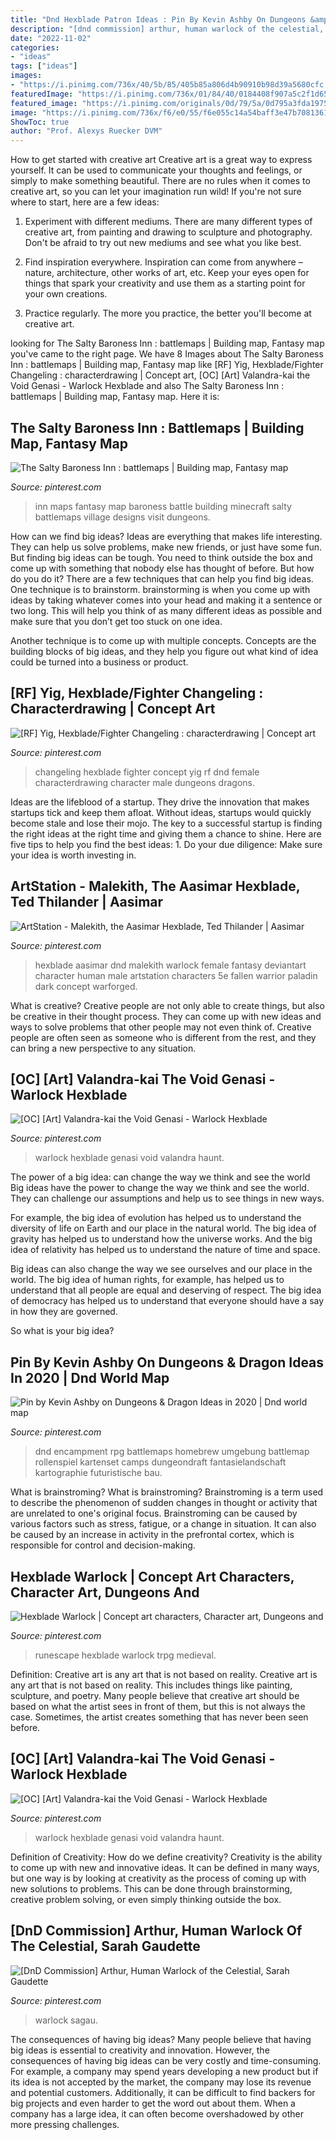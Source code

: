 ```yaml
---
title: "Dnd Hexblade Patron Ideas : Pin By Kevin Ashby On Dungeons &amp; Dragon Ideas In 2020"
description: "[dnd commission] arthur, human warlock of the celestial, sarah gaudette"
date: "2022-11-02"
categories:
- "ideas"
tags: ["ideas"]
images:
- "https://i.pinimg.com/736x/40/5b/85/405b85a806d4b90910b98d39a5680cfc.jpg"
featuredImage: "https://i.pinimg.com/736x/01/84/40/0184408f907a5c2f1d65c64f033f36de.jpg"
featured_image: "https://i.pinimg.com/originals/0d/79/5a/0d795a3fda1975254341eab31b3bd96e.jpg"
image: "https://i.pinimg.com/736x/f6/e0/55/f6e055c14a54baff3e47b7081361296f.jpg"
ShowToc: true
author: "Prof. Alexys Ruecker DVM"
---
```



How to get started with creative art
Creative art is a great way to express yourself. It can be used to communicate your thoughts and feelings, or simply to make something beautiful. There are no rules when it comes to creative art, so you can let your imagination run wild! If you're not sure where to start, here are a few ideas:
1. Experiment with different mediums. There are many different types of creative art, from painting and drawing to sculpture and photography. Don't be afraid to try out new mediums and see what you like best.

2. Find inspiration everywhere. Inspiration can come from anywhere – nature, architecture, other works of art, etc. Keep your eyes open for things that spark your creativity and use them as a starting point for your own creations.

3. Practice regularly. The more you practice, the better you'll become at creative art.

	

		
looking for The Salty Baroness Inn : battlemaps | Building map, Fantasy map you've came to the right page. We have 8 Images about The Salty Baroness Inn : battlemaps | Building map, Fantasy map like [RF] Yig, Hexblade/Fighter Changeling : characterdrawing | Concept art, [OC] [Art] Valandra-kai the Void Genasi - Warlock Hexblade and also The Salty Baroness Inn : battlemaps | Building map, Fantasy map. Here it is:
		
    
## The Salty Baroness Inn : Battlemaps | Building Map, Fantasy Map

<img loading=lazy src="https://i.pinimg.com/736x/01/84/40/0184408f907a5c2f1d65c64f033f36de.jpg" onerror="this.onerror=null;this.src='https://tse3.mm.bing.net/th?id=OIP.l9wtHkHrIDXDFwyYAhsp_wHaI4&amp;pid=15.1';" alt="The Salty Baroness Inn : battlemaps | Building map, Fantasy map">

_Source: pinterest.com_

>inn maps fantasy map baroness battle building minecraft salty battlemaps village designs visit dungeons. 

	

How can we find big ideas?
Ideas are everything that makes life interesting. They can help us solve problems, make new friends, or just have some fun. But finding big ideas can be tough. You need to think outside the box and come up with something that nobody else has thought of before. But how do you do it? There are a few techniques that can help you find big ideas. 
One technique is to brainstorm. brainstorming is when you come up with ideas by taking whatever comes into your head and making it a sentence or two long. This will help you think of as many different ideas as possible and make sure that you don’t get too stuck on one idea. 

Another technique is to come up with multiple concepts. Concepts are the building blocks of big ideas, and they help you figure out what kind of idea could be turned into a business or product.

    
## [RF] Yig, Hexblade/Fighter Changeling : Characterdrawing | Concept Art

<img loading=lazy src="https://i.pinimg.com/736x/f6/e0/55/f6e055c14a54baff3e47b7081361296f.jpg" onerror="this.onerror=null;this.src='https://tse1.mm.bing.net/th?id=OIP.EbJhxv3_VQhZsqL3-3L3dwHaK_&amp;pid=15.1';" alt="[RF] Yig, Hexblade/Fighter Changeling : characterdrawing | Concept art">

_Source: pinterest.com_

>changeling hexblade fighter concept yig rf dnd female characterdrawing character male dungeons dragons. 

	

Ideas are the lifeblood of a startup. They drive the innovation that makes startups tick and keep them afloat. Without ideas, startups would quickly become stale and lose their mojo. The key to a successful startup is finding the right ideas at the right time and giving them a chance to shine. Here are five tips to help you find the best ideas: 1. Do your due diligence: Make sure your idea is worth investing in.

    
## ArtStation - Malekith, The Aasimar Hexblade, Ted Thilander | Aasimar

<img loading=lazy src="https://i.pinimg.com/originals/a5/b7/b3/a5b7b3424978f3190d06fc5278480c5f.jpg" onerror="this.onerror=null;this.src='https://tse2.mm.bing.net/th?id=OIP.3ClHNsI3ZkB1c0glbOerywHaKe&amp;pid=15.1';" alt="ArtStation - Malekith, the Aasimar Hexblade, Ted Thilander | Aasimar">

_Source: pinterest.com_

>hexblade aasimar dnd malekith warlock female fantasy deviantart character human male artstation characters 5e fallen warrior paladin dark concept warforged. 

	

What is creative?
Creative people are not only able to create things, but also be creative in their thought process. They can come up with new ideas and ways to solve problems that other people may not even think of. Creative people are often seen as someone who is different from the rest, and they can bring a new perspective to any situation.

    
## [OC] [Art] Valandra-kai The Void Genasi - Warlock Hexblade

<img loading=lazy src="https://i.pinimg.com/736x/e8/a8/e2/e8a8e23dbf75a05f6bce0b131497d9d1.jpg" onerror="this.onerror=null;this.src='https://tse2.mm.bing.net/th?id=OIP.-qapkCM0TNpXfxjCNqOwtgHaI3&amp;pid=15.1';" alt="[OC] [Art] Valandra-kai the Void Genasi - Warlock Hexblade">

_Source: pinterest.com_

>warlock hexblade genasi void valandra haunt. 

	

The power of a big idea: can change the way we think and see the world
Big ideas have the power to change the way we think and see the world. They can challenge our assumptions and help us to see things in new ways.


For example, the big idea of evolution has helped us to understand the diversity of life on Earth and our place in the natural world. The big idea of gravity has helped us to understand how the universe works. And the big idea of relativity has helped us to understand the nature of time and space.



Big ideas can also change the way we see ourselves and our place in the world. The big idea of human rights, for example, has helped us to understand that all people are equal and deserving of respect. The big idea of democracy has helped us to understand that everyone should have a say in how they are governed.



So what is your big idea?

    
## Pin By Kevin Ashby On Dungeons &amp; Dragon Ideas In 2020 | Dnd World Map

<img loading=lazy src="https://i.pinimg.com/originals/0d/79/5a/0d795a3fda1975254341eab31b3bd96e.jpg" onerror="this.onerror=null;this.src='https://tse2.mm.bing.net/th?id=OIP.yyi6DRDc5BcXFy7aOQKjnAHaOM&amp;pid=15.1';" alt="Pin by Kevin Ashby on Dungeons &amp; Dragon Ideas in 2020 | Dnd world map">

_Source: pinterest.com_

>dnd encampment rpg battlemaps homebrew umgebung battlemap rollenspiel kartenset camps dungeondraft fantasielandschaft kartographie futuristische bau. 

	

What is brainstroming?
What is brainstroming? Brainstroming is a term used to describe the phenomenon of sudden changes in thought or activity that are unrelated to one's original focus. Brainstroming can be caused by various factors such as stress, fatigue, or a change in situation. It can also be caused by an increase in activity in the prefrontal cortex, which is responsible for control and decision-making.

    
## Hexblade Warlock | Concept Art Characters, Character Art, Dungeons And

<img loading=lazy src="https://i.pinimg.com/736x/89/85/a9/8985a94080ebc1ac34ed054a3e74e6e7.jpg" onerror="this.onerror=null;this.src='https://tse1.mm.bing.net/th?id=OIP.HOIIdI1Ku_THcTAnV9XbUQHaJd&amp;pid=15.1';" alt="Hexblade Warlock | Concept art characters, Character art, Dungeons and">

_Source: pinterest.com_

>runescape hexblade warlock trpg medieval. 

	

Definition: Creative art is any art that is not based on reality.
Creative art is any art that is not based on reality. This includes things like painting, sculpture, and poetry. Many people believe that creative art should be based on what the artist sees in front of them, but this is not always the case. Sometimes, the artist creates something that has never been seen before.

    
## [OC] [Art] Valandra-kai The Void Genasi - Warlock Hexblade

<img loading=lazy src="https://i.pinimg.com/736x/40/5b/85/405b85a806d4b90910b98d39a5680cfc.jpg" onerror="this.onerror=null;this.src='https://tse4.mm.bing.net/th?id=OIP.baFJu9EP8Q0tLPhNlPCd4QHaI3&amp;pid=15.1';" alt="[OC] [Art] Valandra-kai the Void Genasi - Warlock Hexblade">

_Source: pinterest.com_

>warlock hexblade genasi void valandra haunt. 

	

Definition of Creativity: How do we define creativity?
Creativity is the ability to come up with new and innovative ideas. It can be defined in many ways, but one way is by looking at creativity as the process of coming up with new solutions to problems. This can be done through brainstorming, creative problem solving, or even simply thinking outside the box.

    
## [DnD Commission] Arthur, Human Warlock Of The Celestial, Sarah Gaudette

<img loading=lazy src="https://i.pinimg.com/736x/b6/71/b4/b671b445bd7482290801da74dbbcb13e.jpg" onerror="this.onerror=null;this.src='https://tse4.mm.bing.net/th?id=OIP.jnlrVjOLqSE_0OuMnHo3vgHaIZ&amp;pid=15.1';" alt="[DnD Commission] Arthur, Human Warlock of the Celestial, Sarah Gaudette">

_Source: pinterest.com_

>warlock sagau. 

	

The consequences of having big ideas?
Many people believe that having big ideas is essential to creativity and innovation. However, the consequences of having big ideas can be very costly and time-consuming. For example, a company may spend years developing a new product but if its idea is not accepted by the market, the company may lose its revenue and potential customers. Additionally, it can be difficult to find backers for big projects and even harder to get the word out about them. When a company has a large idea, it can often become overshadowed by other more pressing challenges.

